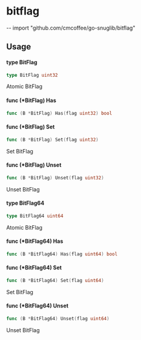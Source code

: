 # bitflag
--
    import "github.com/cmcoffee/go-snuglib/bitflag"


## Usage

#### type BitFlag

```go
type BitFlag uint32
```

Atomic BitFlag

#### func (*BitFlag) Has

```go
func (B *BitFlag) Has(flag uint32) bool
```

#### func (*BitFlag) Set

```go
func (B *BitFlag) Set(flag uint32)
```
Set BitFlag

#### func (*BitFlag) Unset

```go
func (B *BitFlag) Unset(flag uint32)
```
Unset BitFlag

#### type BitFlag64

```go
type BitFlag64 uint64
```

Atomic BitFlag

#### func (*BitFlag64) Has

```go
func (B *BitFlag64) Has(flag uint64) bool
```

#### func (*BitFlag64) Set

```go
func (B *BitFlag64) Set(flag uint64)
```
Set BitFlag

#### func (*BitFlag64) Unset

```go
func (B *BitFlag64) Unset(flag uint64)
```
Unset BitFlag
